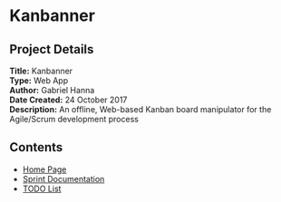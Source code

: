# Kanbanner

## Project Details

**Title:** Kanbanner  
**Type:** Web App  
**Author:** Gabriel Hanna  
**Date Created:** 24 October 2017  
**Description:** An offline, Web-based Kanban board manipulator for the Agile/Scrum development process

## Contents

* [Home Page](../index.html)
* [Sprint Documentation](Sprints/ReadMe.md)
* [TODO List](TODO.md)